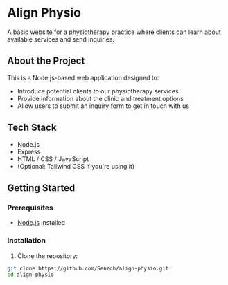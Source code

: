 # Align Physio

A basic website for a physiotherapy practice where clients can learn about available services and send inquiries.

## About the Project

This is a Node.js-based web application designed to:

- Introduce potential clients to our physiotherapy services
- Provide information about the clinic and treatment options
- Allow users to submit an inquiry form to get in touch with us

## Tech Stack

- Node.js
- Express
- HTML / CSS / JavaScript
- (Optional: Tailwind CSS if you're using it)

## Getting Started

### Prerequisites

- [Node.js](https://nodejs.org/) installed

### Installation

1. Clone the repository:

```bash
git clone https://github.com/Senzoh/align-physio.git
cd align-physio
